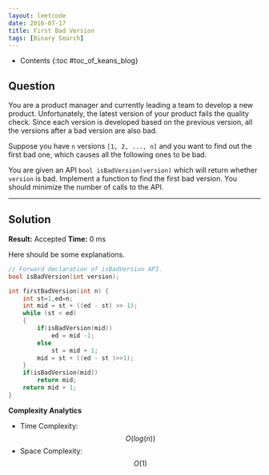```yaml
---
layout: leetcode
date: 2016-07-17
title: First Bad Version
tags: [Binary Search]
---
```


* Contents
{:toc #toc_of_keans_blog}

## Question


You are a product manager and currently leading a team to develop a new product. Unfortunately, the latest version of your product fails the quality check. Since each version is developed based on the previous version, all the versions after a bad version are also bad.

Suppose you have `n` versions ``[1, 2, ..., n]`` and you want to find out the first bad one, which causes all the following ones to be bad.

You are given an API `bool isBadVersion(version)` which will return whether `version` is bad. Implement a function to find the first bad version. You should minimize the number of calls to the API.


***

## Solution

**Result:** Accepted **Time:**  0 ms

Here should be some explanations.

```c
// Forward declaration of isBadVersion API.
bool isBadVersion(int version);

int firstBadVersion(int n) {
    int st=1,ed=n;
    int mid = st + ((ed - st) >> 1);
    while (st < ed)
    {
        if(isBadVersion(mid))
            ed = mid -1;
        else
            st = mid + 1;
        mid = st + ((ed - st )>>1);
    }
    if(isBadVersion(mid))
        return mid;
    return mid + 1;
}
```

**Complexity Analytics**

- Time Complexity: $$O(log(n))$$
- Space Complexity: $$O(1)$$
